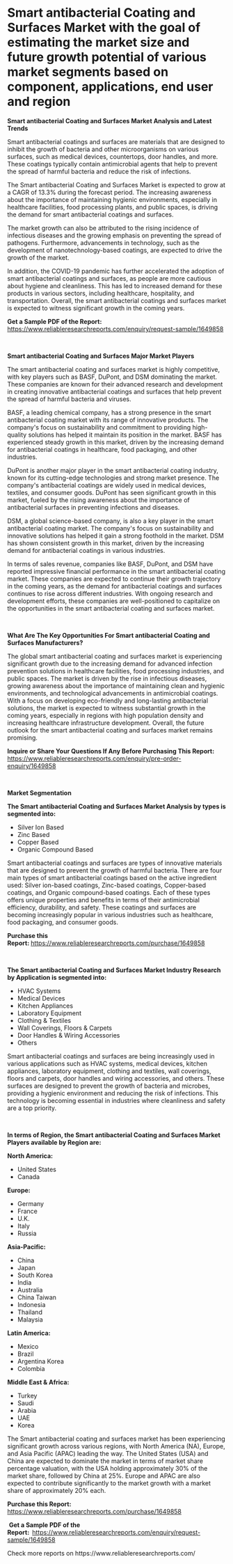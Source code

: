 <p><h1>Smart antibacterial Coating and Surfaces Market with the goal of estimating the market size and future growth potential of various market segments based on component, applications, end user and region</h1></p><p><strong>Smart antibacterial Coating and Surfaces Market Analysis and Latest Trends</strong></p>
<p><p>Smart antibacterial coatings and surfaces are materials that are designed to inhibit the growth of bacteria and other microorganisms on various surfaces, such as medical devices, countertops, door handles, and more. These coatings typically contain antimicrobial agents that help to prevent the spread of harmful bacteria and reduce the risk of infections.</p><p>The Smart antibacterial Coating and Surfaces Market is expected to grow at a CAGR of 13.3% during the forecast period. The increasing awareness about the importance of maintaining hygienic environments, especially in healthcare facilities, food processing plants, and public spaces, is driving the demand for smart antibacterial coatings and surfaces.</p><p>The market growth can also be attributed to the rising incidence of infectious diseases and the growing emphasis on preventing the spread of pathogens. Furthermore, advancements in technology, such as the development of nanotechnology-based coatings, are expected to drive the growth of the market.</p><p>In addition, the COVID-19 pandemic has further accelerated the adoption of smart antibacterial coatings and surfaces, as people are more cautious about hygiene and cleanliness. This has led to increased demand for these products in various sectors, including healthcare, hospitality, and transportation. Overall, the smart antibacterial coatings and surfaces market is expected to witness significant growth in the coming years.</p></p>
<p><strong>Get a Sample PDF of the Report:&nbsp;</strong> <a href="https://www.reliableresearchreports.com/enquiry/request-sample/1649858">https://www.reliableresearchreports.com/enquiry/request-sample/1649858</a></p>
<p>&nbsp;</p>
<p><strong>Smart antibacterial Coating and Surfaces Major Market Players</strong></p>
<p><p>The smart antibacterial coating and surfaces market is highly competitive, with key players such as BASF, DuPont, and DSM dominating the market. These companies are known for their advanced research and development in creating innovative antibacterial coatings and surfaces that help prevent the spread of harmful bacteria and viruses.</p><p>BASF, a leading chemical company, has a strong presence in the smart antibacterial coating market with its range of innovative products. The company's focus on sustainability and commitment to providing high-quality solutions has helped it maintain its position in the market. BASF has experienced steady growth in this market, driven by the increasing demand for antibacterial coatings in healthcare, food packaging, and other industries.</p><p>DuPont is another major player in the smart antibacterial coating industry, known for its cutting-edge technologies and strong market presence. The company's antibacterial coatings are widely used in medical devices, textiles, and consumer goods. DuPont has seen significant growth in this market, fueled by the rising awareness about the importance of antibacterial surfaces in preventing infections and diseases.</p><p>DSM, a global science-based company, is also a key player in the smart antibacterial coating market. The company's focus on sustainability and innovative solutions has helped it gain a strong foothold in the market. DSM has shown consistent growth in this market, driven by the increasing demand for antibacterial coatings in various industries.</p><p>In terms of sales revenue, companies like BASF, DuPont, and DSM have reported impressive financial performance in the smart antibacterial coating market. These companies are expected to continue their growth trajectory in the coming years, as the demand for antibacterial coatings and surfaces continues to rise across different industries. With ongoing research and development efforts, these companies are well-positioned to capitalize on the opportunities in the smart antibacterial coating and surfaces market.</p></p>
<p>&nbsp;</p>
<p><strong>What Are The Key Opportunities For Smart antibacterial Coating and Surfaces Manufacturers?</strong></p>
<p><p>The global smart antibacterial coating and surfaces market is experiencing significant growth due to the increasing demand for advanced infection prevention solutions in healthcare facilities, food processing industries, and public spaces. The market is driven by the rise in infectious diseases, growing awareness about the importance of maintaining clean and hygienic environments, and technological advancements in antimicrobial coatings. With a focus on developing eco-friendly and long-lasting antibacterial solutions, the market is expected to witness substantial growth in the coming years, especially in regions with high population density and increasing healthcare infrastructure development. Overall, the future outlook for the smart antibacterial coating and surfaces market remains promising.</p></p>
<p><strong>Inquire or Share Your Questions If Any Before Purchasing This Report:</strong> <a href="https://www.reliableresearchreports.com/enquiry/pre-order-enquiry/1649858">https://www.reliableresearchreports.com/enquiry/pre-order-enquiry/1649858</a></p>
<p>&nbsp;</p>
<p><strong>Market Segmentation</strong></p>
<p><strong>The Smart antibacterial Coating and Surfaces Market Analysis by types is segmented into:</strong></p>
<p><ul><li>Silver Ion Based</li><li>Zinc Based</li><li>Copper Based</li><li>Organic Compound Based</li></ul></p>
<p><p>Smart antibacterial coatings and surfaces are types of innovative materials that are designed to prevent the growth of harmful bacteria. There are four main types of smart antibacterial coatings based on the active ingredient used: Silver ion-based coatings, Zinc-based coatings, Copper-based coatings, and Organic compound-based coatings. Each of these types offers unique properties and benefits in terms of their antimicrobial efficiency, durability, and safety. These coatings and surfaces are becoming increasingly popular in various industries such as healthcare, food packaging, and consumer goods.</p></p>
<p><strong>Purchase this Report:&nbsp;</strong><a href="https://www.reliableresearchreports.com/purchase/1649858">https://www.reliableresearchreports.com/purchase/1649858</a></p>
<p>&nbsp;</p>
<p><strong>The Smart antibacterial Coating and Surfaces Market Industry Research by Application is segmented into:</strong></p>
<p><ul><li>HVAC Systems</li><li>Medical Devices</li><li>Kitchen Appliances</li><li>Laboratory Equipment</li><li>Clothing & Textiles</li><li>Wall Coverings, Floors & Carpets</li><li>Door Handles & Wiring Accessories</li><li>Others</li></ul></p>
<p><p>Smart antibacterial coatings and surfaces are being increasingly used in various applications such as HVAC systems, medical devices, kitchen appliances, laboratory equipment, clothing and textiles, wall coverings, floors and carpets, door handles and wiring accessories, and others. These surfaces are designed to prevent the growth of bacteria and microbes, providing a hygienic environment and reducing the risk of infections. This technology is becoming essential in industries where cleanliness and safety are a top priority.</p></p>
<p>&nbsp;</p>
<p><strong>In terms of Region, the Smart antibacterial Coating and Surfaces Market Players available by Region are:</strong></p>
<p>
    <p> <strong> North America: </strong>
        <ul>
            <li>United States</li>
            <li>Canada</li>
        </ul>
        </p> 
    <p> <strong> Europe: </strong>
        <ul>
            <li>Germany</li>
            <li>France</li>
            <li>U.K.</li>
            <li>Italy</li>
            <li>Russia</li>
        </ul>
        </p> 
    <p> <strong> Asia-Pacific: </strong>
        <ul>
            <li>China</li>
            <li>Japan</li>
            <li>South Korea</li>
            <li>India</li>
            <li>Australia</li>
            <li>China Taiwan</li>
            <li>Indonesia</li>
            <li>Thailand</li>
            <li>Malaysia</li>
        </ul>
        </p> 
    <p> <strong> Latin America: </strong>
        <ul>
            <li>Mexico</li>
            <li>Brazil</li>
            <li>Argentina Korea</li>
            <li>Colombia</li>
        </ul>
        </p> 
    <p> <strong> Middle East & Africa: </strong>
        <ul>
            <li>Turkey</li>
            <li>Saudi</li>
            <li>Arabia</li>
            <li>UAE</li>
            <li>Korea</li>
        </ul>
    </p>
    </p>
<p><p>The Smart antibacterial coating and surfaces market has been experiencing significant growth across various regions, with North America (NA), Europe, and Asia Pacific (APAC) leading the way. The United States (USA) and China are expected to dominate the market in terms of market share percentage valuation, with the USA holding approximately 30% of the market share, followed by China at 25%. Europe and APAC are also expected to contribute significantly to the market growth with a market share of approximately 20% each.</p></p>
<p><strong>Purchase this Report: </strong><a href="https://www.reliableresearchreports.com/purchase/1649858">https://www.reliableresearchreports.com/purchase/1649858</a></p>
<p>&nbsp;<strong>Get a Sample PDF of the Report:&nbsp;&nbsp;</strong><a href="https://www.reliableresearchreports.com/enquiry/request-sample/1649858">https://www.reliableresearchreports.com/enquiry/request-sample/1649858</a></p>
<p><strong></strong></p>
<p>Check more reports on https://www.reliableresearchreports.com/</p>